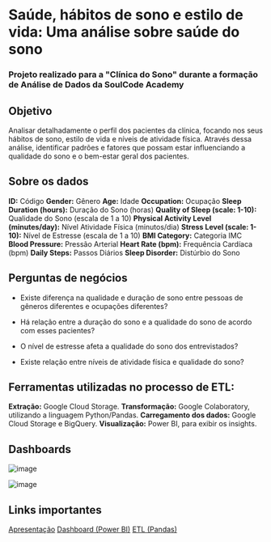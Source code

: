# Saúde, hábitos de sono e estilo de vida: Uma análise sobre saúde do sono
### Projeto realizado para a "Clínica do Sono" durante a formação de Análise de Dados da SoulCode Academy

## Objetivo
Analisar detalhadamente o perfil dos pacientes da clínica, focando nos seus hábitos de sono, estilo de vida e níveis de atividade física. Através dessa análise, identificar padrões e fatores que possam estar influenciando a qualidade do sono e o bem-estar geral dos pacientes.

## Sobre os dados
**ID:** Código 
**Gender:** Gênero
**Age:** Idade
**Occupation:** Ocupação
**Sleep Duration (hours):** Duração do Sono (horas)
**Quality of Sleep (scale: 1-10):** Qualidade do Sono (escala de 1 a 10)
**Physical Activity Level (minutes/day):** Nível Atividade Física (minutos/dia)
**Stress Level (scale: 1-10):** Nível de Estresse (escala de 1 a 10)
**BMI Category:** Categoria IMC
**Blood Pressure:** Pressão Arterial
**Heart Rate (bpm):** Frequência Cardíaca (bpm)
**Daily Steps:** Passos Diários 
**Sleep Disorder:** Distúrbio do Sono

## Perguntas de negócios
- Existe diferença na qualidade e duração de sono entre pessoas de gêneros diferentes e ocupações diferentes?

- Há relação entre a duração do sono e a qualidade do sono de acordo com esses pacientes?

- O nível de estresse afeta a qualidade do sono dos entrevistados?

- Existe relação entre níveis de atividade física e qualidade do sono?

## Ferramentas utilizadas no processo de ETL:
**Extração:** Google Cloud Storage.
**Transformação:** Google Colaboratory, utilizando a linguagem Python/Pandas.
**Carregamento dos dados:** Google Cloud Storage e BigQuery.
**Visualização:** Power BI, para exibir os insights.

## Dashboards
![image](https://github.com/reisluana/clinica-do-sono/assets/89221267/d0b3ad9c-5964-4d52-841b-4ee6c82690ec)

![image](https://github.com/reisluana/clinica-do-sono/assets/89221267/ace7a2d0-eda9-4f29-87c6-1c1a140729f4)

## Links importantes
[Apresentação](https://www.canva.com/design/DAGHITfe2GI/nfBRkOEWhC7we2GQ7xK-FA/view?utm_content=DAGHITfe2GI&utm_campaign=designshare&utm_medium=link&utm_source=editor)
[Dashboard (Power BI)](https://app.powerbi.com/view?r=eyJrIjoiNWJiMWFhOGEtMDZmMS00MTU2LTg0Y2EtY2EwYzM3NjBmYzg3IiwidCI6IjY2YzMzY2UxLTFkN2ItNDA3ZC1iYzBmLTUyOGNjY2ZlMDBjZiJ9)
[ETL (Pandas)](https://colab.research.google.com/drive/17hv4E3p47wVm4NNAXGiEtYAuOUMll9ri?usp=sharing)


 
